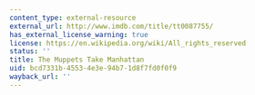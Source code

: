 ```yaml
---
content_type: external-resource
external_url: http://www.imdb.com/title/tt0087755/
has_external_license_warning: true
license: https://en.wikipedia.org/wiki/All_rights_reserved
status: ''
title: The Muppets Take Manhattan
uid: bcd7331b-4553-4e3e-94b7-1d8f7fd0f0f9
wayback_url: ''
---
```


